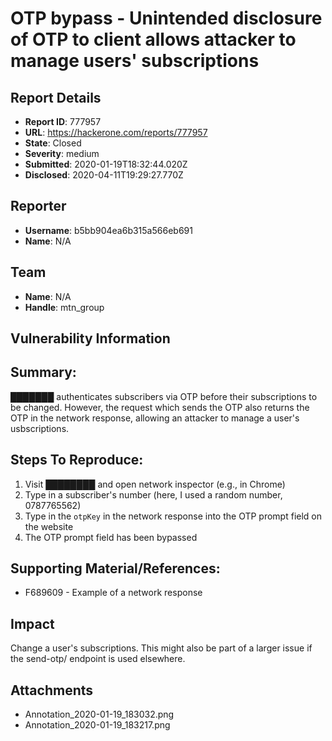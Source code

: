 # OTP bypass - Unintended disclosure of OTP to client allows attacker to manage users' subscriptions

## Report Details
- **Report ID**: 777957
- **URL**: https://hackerone.com/reports/777957
- **State**: Closed
- **Severity**: medium
- **Submitted**: 2020-01-19T18:32:44.020Z
- **Disclosed**: 2020-04-11T19:29:27.770Z

## Reporter
- **Username**: b5bb904ea6b315a566eb691
- **Name**: N/A

## Team
- **Name**: N/A
- **Handle**: mtn_group

## Vulnerability Information
## Summary:
███████ authenticates subscribers via OTP before their subscriptions to be changed. However, the request which sends the OTP also returns the OTP in the network response, allowing an attacker to manage a user's usbscriptions.

## Steps To Reproduce:
  1. Visit ████████ and open network inspector (e.g., in Chrome)
  2. Type in a subscriber's number (here, I used a random number, 0787765562)
  3. Type in the `otpKey` in the network response into the OTP prompt field on the website
  4. The OTP prompt field has been bypassed

## Supporting Material/References:

* F689609 - Example of a network response

## Impact

Change a user's subscriptions. This might also be part of a larger issue if the send-otp/ endpoint is used elsewhere.

## Attachments
- Annotation_2020-01-19_183032.png
- Annotation_2020-01-19_183217.png
